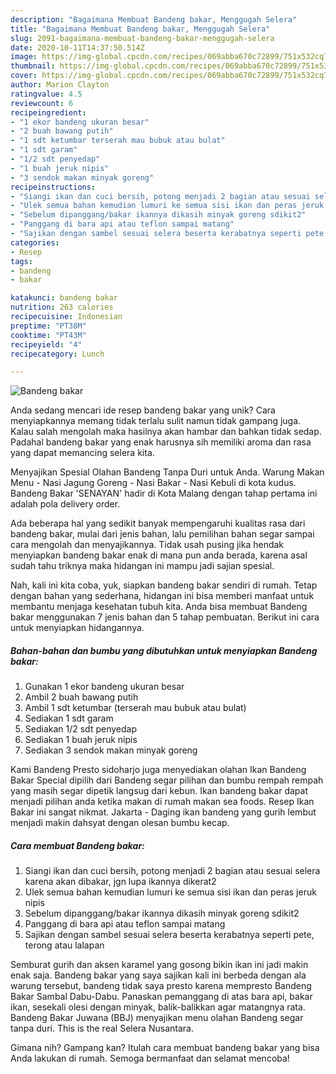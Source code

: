 ```yaml
---
description: "Bagaimana Membuat Bandeng bakar, Menggugah Selera"
title: "Bagaimana Membuat Bandeng bakar, Menggugah Selera"
slug: 2091-bagaimana-membuat-bandeng-bakar-menggugah-selera
date: 2020-10-11T14:37:50.514Z
image: https://img-global.cpcdn.com/recipes/069abba670c72899/751x532cq70/bandeng-bakar-foto-resep-utama.jpg
thumbnail: https://img-global.cpcdn.com/recipes/069abba670c72899/751x532cq70/bandeng-bakar-foto-resep-utama.jpg
cover: https://img-global.cpcdn.com/recipes/069abba670c72899/751x532cq70/bandeng-bakar-foto-resep-utama.jpg
author: Marion Clayton
ratingvalue: 4.5
reviewcount: 6
recipeingredient:
- "1 ekor bandeng ukuran besar"
- "2 buah bawang putih"
- "1 sdt ketumbar terserah mau bubuk atau bulat"
- "1 sdt garam"
- "1/2 sdt penyedap"
- "1 buah jeruk nipis"
- "3 sendok makan minyak goreng"
recipeinstructions:
- "Siangi ikan dan cuci bersih, potong menjadi 2 bagian atau sesuai selera karena akan dibakar, jgn lupa ikannya dikerat2"
- "Ulek semua bahan kemudian lumuri ke semua sisi ikan dan peras jeruk nipis"
- "Sebelum dipanggang/bakar ikannya dikasih minyak goreng sdikit2"
- "Panggang di bara api atau teflon sampai matang"
- "Sajikan dengan sambel sesuai selera beserta kerabatnya seperti pete, terong atau lalapan"
categories:
- Resep
tags:
- bandeng
- bakar

katakunci: bandeng bakar 
nutrition: 263 calories
recipecuisine: Indonesian
preptime: "PT38M"
cooktime: "PT43M"
recipeyield: "4"
recipecategory: Lunch

---
```



![Bandeng bakar](https://img-global.cpcdn.com/recipes/069abba670c72899/751x532cq70/bandeng-bakar-foto-resep-utama.jpg)

Anda sedang mencari ide resep bandeng bakar yang unik? Cara menyiapkannya memang tidak terlalu sulit namun tidak gampang juga. Kalau salah mengolah maka hasilnya akan hambar dan bahkan tidak sedap. Padahal bandeng bakar yang enak harusnya sih memiliki aroma dan rasa yang dapat memancing selera kita.

Menyajikan Spesial Olahan Bandeng Tanpa Duri untuk Anda. Warung Makan Menu - Nasi Jagung Goreng - Nasi Bakar - Nasi Kebuli di kota kudus. Bandeng Bakar &#39;SENAYAN&#39; hadir di Kota Malang dengan tahap pertama ini adalah pola delivery order.

Ada beberapa hal yang sedikit banyak mempengaruhi kualitas rasa dari bandeng bakar, mulai dari jenis bahan, lalu pemilihan bahan segar sampai cara mengolah dan menyajikannya. Tidak usah pusing jika hendak menyiapkan bandeng bakar enak di mana pun anda berada, karena asal sudah tahu triknya maka hidangan ini mampu jadi sajian spesial.


Nah, kali ini kita coba, yuk, siapkan bandeng bakar sendiri di rumah. Tetap dengan bahan yang sederhana, hidangan ini bisa memberi manfaat untuk membantu menjaga kesehatan tubuh kita. Anda bisa membuat Bandeng bakar menggunakan 7 jenis bahan dan 5 tahap pembuatan. Berikut ini cara untuk menyiapkan hidangannya.

<!--inarticleads1-->

##### Bahan-bahan dan bumbu yang dibutuhkan untuk menyiapkan Bandeng bakar:

1. Gunakan 1 ekor bandeng ukuran besar
1. Ambil 2 buah bawang putih
1. Ambil 1 sdt ketumbar (terserah mau bubuk atau bulat)
1. Sediakan 1 sdt garam
1. Sediakan 1/2 sdt penyedap
1. Sediakan 1 buah jeruk nipis
1. Sediakan 3 sendok makan minyak goreng


Kami Bandeng Presto sidoharjo juga menyediakan olahan Ikan Bandeng Bakar Special dipilih dari Bandeng segar pilihan dan bumbu rempah rempah yang masih segar dipetik langsug dari kebun. Ikan bandeng bakar dapat menjadi pilihan anda ketika makan di rumah makan sea foods. Resep Ikan Bakar ini sangat nikmat. Jakarta - Daging ikan bandeng yang gurih lembut menjadi makin dahsyat dengan olesan bumbu kecap. 

<!--inarticleads2-->

##### Cara membuat Bandeng bakar:

1. Siangi ikan dan cuci bersih, potong menjadi 2 bagian atau sesuai selera karena akan dibakar, jgn lupa ikannya dikerat2
1. Ulek semua bahan kemudian lumuri ke semua sisi ikan dan peras jeruk nipis
1. Sebelum dipanggang/bakar ikannya dikasih minyak goreng sdikit2
1. Panggang di bara api atau teflon sampai matang
1. Sajikan dengan sambel sesuai selera beserta kerabatnya seperti pete, terong atau lalapan


Semburat gurih dan aksen karamel yang gosong bikin ikan ini jadi makin enak saja. Bandeng bakar yang saya sajikan kali ini berbeda dengan ala warung tersebut, bandeng tidak saya presto karena mempresto Bandeng Bakar Sambal Dabu-Dabu. Panaskan pemanggang di atas bara api, bakar ikan, sesekali olesi dengan minyak, balik-balikkan agar matangnya rata. Bandeng Bakar Juwana (BBJ) menyajikan menu olahan Bandeng segar tanpa duri. This is the real Selera Nusantara. 

Gimana nih? Gampang kan? Itulah cara membuat bandeng bakar yang bisa Anda lakukan di rumah. Semoga bermanfaat dan selamat mencoba!
